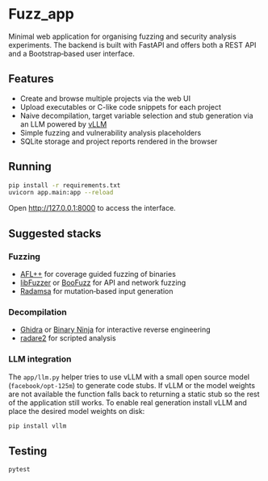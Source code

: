 # Fuzz_app

Minimal web application for organising fuzzing and security analysis
experiments.  The backend is built with FastAPI and offers both a REST
API and a Bootstrap‑based user interface.

## Features

- Create and browse multiple projects via the web UI
- Upload executables or C-like code snippets for each project
- Naive decompilation, target variable selection and stub generation
  via an LLM powered by [vLLM](https://github.com/vllm-project/vllm)
- Simple fuzzing and vulnerability analysis placeholders
- SQLite storage and project reports rendered in the browser

## Running

```bash
pip install -r requirements.txt
uvicorn app.main:app --reload
```

Open <http://127.0.0.1:8000> to access the interface.

## Suggested stacks

### Fuzzing
- [AFL++](https://github.com/AFLplusplus/AFLplusplus) for coverage guided
  fuzzing of binaries
- [libFuzzer](https://llvm.org/docs/LibFuzzer.html) or
  [BooFuzz](https://github.com/jtpereyda/boofuzz) for API and network fuzzing
- [Radamsa](https://gitlab.com/akihe/radamsa) for mutation‑based input
  generation

### Decompilation
- [Ghidra](https://ghidra-sre.org/) or
  [Binary Ninja](https://binary.ninja/) for interactive reverse
  engineering
- [radare2](https://rada.re/) for scripted analysis

### LLM integration
The `app/llm.py` helper tries to use vLLM with a small open source
model (`facebook/opt-125m`) to generate code stubs.  If vLLM or the
model weights are not available the function falls back to returning a
static stub so the rest of the application still works.  To enable real
generation install vLLM and place the desired model weights on disk:

```bash
pip install vllm
```

## Testing

```bash
pytest
```
